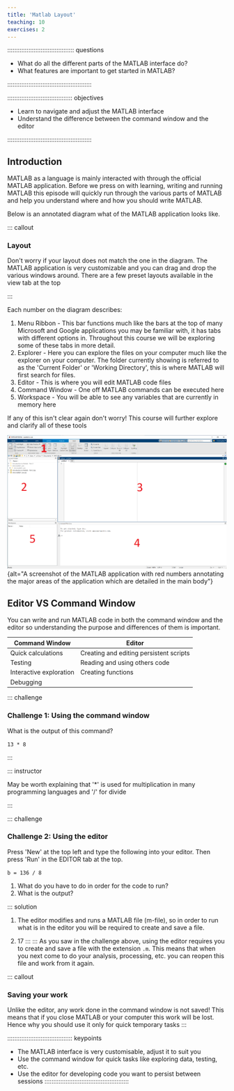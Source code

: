 ```yaml
---
title: 'Matlab Layout'
teaching: 10
exercises: 2
---
```


:::::::::::::::::::::::::::::::::::::: questions 

- What do all the different parts of the MATLAB interface do?
- What features are important to get started in MATLAB?

::::::::::::::::::::::::::::::::::::::::::::::::

::::::::::::::::::::::::::::::::::::: objectives

- Learn to navigate and adjust the MATLAB interface
- Understand the difference between the command window and the editor

::::::::::::::::::::::::::::::::::::::::::::::::

## Introduction

MATLAB as a language is mainly interacted with through the official MATLAB application. Before we press on with learning, writing and running MATLAB this episode will quickly run through the various parts of MATLAB and help you understand where and how you should write MATLAB.

Below is an annotated diagram what of the MATLAB application looks like.

::: callout
### Layout

Don't worry if your layout does not match the one in the diagram. The MATLAB application is very customizable and you can drag and drop the various windows around. There are a few preset layouts available in the view tab at the top 

:::

Each number on the diagram describes:

1. Menu Ribbon - This bar functions much like the bars at the top of many Microsoft and Google applications you may be familiar with, it has tabs with different options in. Throughout this course we will be exploring some of these tabs in more detail.
2. Explorer - Here you can explore the files on your computer much like the explorer on your computer. The folder currently showing is referred to as the 'Current Folder' or 'Working Directory', this is where MATLAB will first search for files.
3. Editor - This is where you will edit MATLAB code files
4. Command Window - One off MATLAB commands can be executed here 
5. Workspace - You will be able to see any variables that are currently in memory here

If any of this isn't clear again don't worry! This course will further explore and clarify all of these tools


![Annotated MATLAB Application](fig/blank_matlab.png){alt="A screenshot of the MATLAB application with red numbers annotating the major areas of the application which are detailed in the main body"}


## Editor VS Command Window

You can write and run MATLAB code in both the command window and the editor so understanding the purpose and differences of them is important.

| Command Window | Editor |
|---|---|
| Quick calculations | Creating and editing persistent scripts |
| Testing | Reading and using others code |
| Interactive exploration | Creating functions |
| Debugging | |



::: challenge
### Challenge 1: Using the command window

What is the output of this command?
```
13 * 8
```
:::

::: instructor

May be worth explaining that '*' is used for multiplication in many programming languages and '/' for divide

:::

::: challenge
### Challenge 2: Using the editor

Press 'New' at the top left and type the following into your editor. Then press 'Run' in the EDITOR tab at the top.

```
b = 136 / 8
```

1. What do you have to do in order for the code to run?
2. What is the output?

::: solution

1. The editor modifies and runs a MATLAB file (m-file), so in order to run what is in the editor you will be required to create and save a file.

2. 17
:::
:::
As you saw in the challenge above, using the editor requires you to create and save a file with the extension `.m`. This means that when you next come to do your analysis, processing, etc. you can reopen this file and work from it again. 

::: callout
### Saving your work

Unlike the editor, any work done in the command window is not saved! This means that if you close MATLAB or your computer this work will be lost. Hence why you should use it only for quick temporary tasks
:::

::::::::::::::::::::::::::::::::::::: keypoints 
- The MATLAB interface is very customisable, adjust it to suit you
- Use the command window for quick tasks like exploring data, testing, etc.
- Use the editor for developing code you want to persist between sessions
::::::::::::::::::::::::::::::::::::::::::::::::

